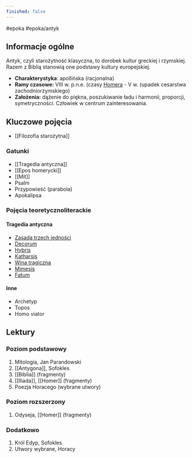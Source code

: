 ```yaml
---
finished: false
---
```

#epoka #epoka/antyk 
## Informacje ogólne
Antyk, czyli starożytność klasyczna, to dorobek kultur greckiej i rzymskiej. Razem z Biblią stanowią one podstawy kultury europejskiej.
- **Charakterystyka**: apollińska (racjonalna)
- **Ramy czasowe:** VIII w. p.n.e. (czasy [Homera](Homer.md) - V w. (upadek cesarstwa zachodniorzymskiego)
- **Założenia:** dążenie do piękna, poszukiwanie ładu i harmonii, proporcji, symetryczności. Człowiek w centrum zainteresowania.
## Kluczowe pojęcia
- [[Filozofia starożytna]]
### Gatunki
- [[Tragedia antyczna]]
- [[Epos homerycki]]
- [[Mit]]
- Psalm
- Przypowieść (parabola)
- Apokalipsa
### Pojęcia teoretycznoliterackie
#### Tragedia antyczna
- [Zasada trzech jedności](Tragedia%20antyczna.md#^3jednosci)
- [Decorum](Tragedia%20antyczna.md#^decorum)
- [Hybris](Tragedia%20antyczna.md#^hybris)
- [Katharsis](Tragedia%20antyczna.md#^katharsis)
- [Wina tragiczna](Tragedia%20antyczna.md#^hamartia)
- [Mimesis](Tragedia%20antyczna.md#^mimesis)
- [Fatum](Tragedia%20antyczna.md#^fatum)
#### Inne
- Archetyp
- Topos
- Homo viator
## Lektury

### Poziom podstawowy
1. Mitologia, Jan Parandowski
2. [[Antygona]], Sofokles
3. [[Biblia]] (fragmenty)
4. [[Iliada]], [[Homer]] (fragmenty)
5. Poezja Horacego (wybrane utwory)

### Poziom rozszerzony
1. Odyseja, [[Homer]] (fragmenty)

### Dodatkowo
1. Król Edyp, Sofokles
2. Utwory wybrane, Horacy